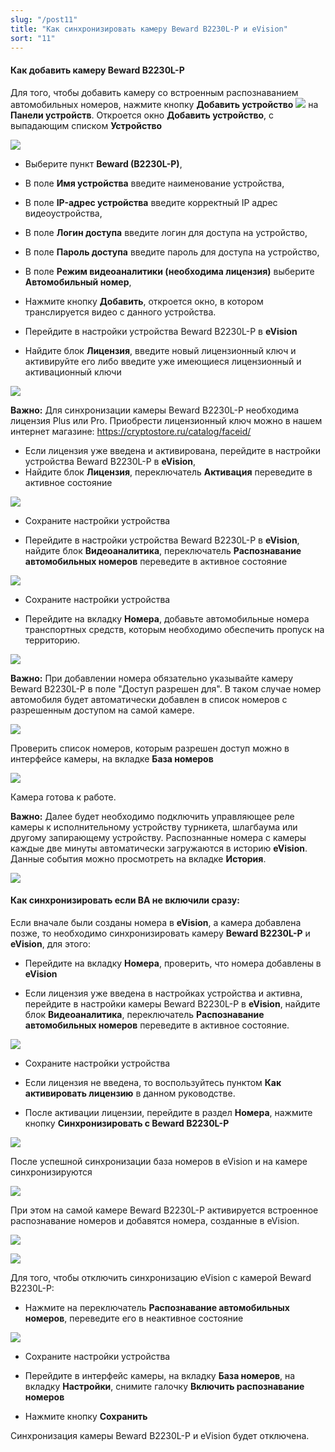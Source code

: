 ```yaml
---
slug: "/post11"
title: "Как синхронизировать камеру Beward B2230L-P и eVision"
sort: "11"
---
```


#### Как добавить камеру Beward B2230L-P 

Для того, чтобы добавить камеру со встроенным распознаванием автомобильных номеров, нажмите кнопку **Добавить устройство** ![](images/image8.png) на **Панели устройств**. Откроется окно **Добавить устройство**, с выпадающим списком **Устройство**

![](images/Screenshot_157.png)  

- Выберите пункт **Beward (B2230L-P)**,
- В поле **Имя устройства** введите наименование устройства,
- В поле **IP-адрес устройства** введите корректный IP адрес видеоустройства,
- В поле **Логин доступа** введите логин для доступа на устройство,
- В поле **Пароль доступа** введите пароль для доступа на устройство,
- В поле **Режим видеоаналитики (необходима лицензия)** выберите **Автомобильный номер**,
- Нажмите кнопку **Добавить**, откроется окно, в котором транслируется видео с данного устройства.

- Перейдите в настройки устройства Beward B2230L-P в **eVision**
- Найдите блок **Лицензия**, введите новый лицензионный ключ и активируйте его либо введите уже имеющиеся лицензионный и активационный ключи
  
 ![](images/Screenshot_190.png)   

**Важно:** Для синхронизации камеры Beward B2230L-P необходима лицензия Plus или Pro. Приобрести лицензионный ключ можно в нашем интернет магазине: https://cryptostore.ru/catalog/faceid/

- Если лицензия уже введена и активирована, перейдите в настройки устройства Beward B2230L-P в **eVision**,  
- Найдите блок **Лицензия**, переключатель **Активация** переведите в активное состояние

![](images/Screenshot_205.png)  

- Сохраните настройки устройства

- Перейдите в настройки устройства Beward B2230L-P в **eVision**, найдите блок **Видеоаналитика**, переключатель **Распознавание автомобильных номеров** переведите в активное состояние

![](images/Screenshot_206.png)  

- Сохраните настройки устройства

- Перейдите на вкладку **Номера**, добавьте автомобильные номера транспортных средств, которым необходимо обеспечить пропуск на территорию.

![](images/Screenshot_202.png)  

**Важно:** При добавлении номера обязательно указывайте камеру Beward B2230L-P в поле "Доступ разрешен для". В таком случае номер автомобиля будет автоматически добавлен в список номеров с разрешенным доступом на самой камере.

![](images/Screenshot_197.png)  

Проверить список номеров, которым разрешен доступ можно в интерфейсе камеры, на вкладке **База номеров**

![](images/Screenshot_203.png)  

Камера готова к работе. 

**Важно:** Далее будет необходимо подключить управляющее реле камеры к исполнительному устройству турникета, шлагбаума или другому запирающему устройству. Распознанные номера с камеры каждые две минуты автоматически загружаются в историю **eVision**. Данные события можно просмотреть на вкладке **История**.

![](images/Screenshot_171.png)

#### Как синхронизировать если ВА не включили сразу:

Если вначале были созданы номера в **eVision**, а камера добавлена позже, то необходимо синхронизировать камеру **Beward B2230L-P** и **eVision**, для этого:

- Перейдите на вкладку **Номера**, проверить, что номера добавлены в **eVision** 

- Если лицензия уже введена в настройках устройства и активна, перейдите в настройки камеры Beward B2230L-P в **eVision**, найдите блок **Видеоаналитика**, переключатель **Распознавание автомобильных номеров** переведите в активное состояние.

![](images/Screenshot_206.png)  

- Сохраните настройки устройства

- Если лицензия не введена, то воспользуйтесь пунктом **Как активировать лицензию** в данном руководстве.

- После активации лицензии, перейдите в раздел **Номера**, нажмите кнопку **Синхронизировать с Beward B2230L-P** 

![](images/Screenshot_165.png)  

После успешной синхронизации база номеров в eVision и на камере синхронизируются

![](images/Screenshot_166.png)  

При этом на самой камере Beward B2230L-P активируется встроенное распознавание номеров и добавятся номера, созданные в eVision.  

![](images/Screenshot_168.png)    

![](images/Screenshot_170.png)   

Для того, чтобы отключить синхронизацию eVision c камерой Beward B2230L-P:

- Нажмите на переключатель **Распознавание автомобильных номеров**, переведите его в неактивное состояние

![](images/Screenshot_173.png)

- Сохраните настройки устройства

- Перейдите в интерфейс камеры, на вкладку **База номеров**, на вкладку **Настройки**, снимите галочку **Включить распознавание номеров**

- Нажмите кнопку **Сохранить**

Синхронизация камеры Beward B2230L-P и eVision будет отключена.
